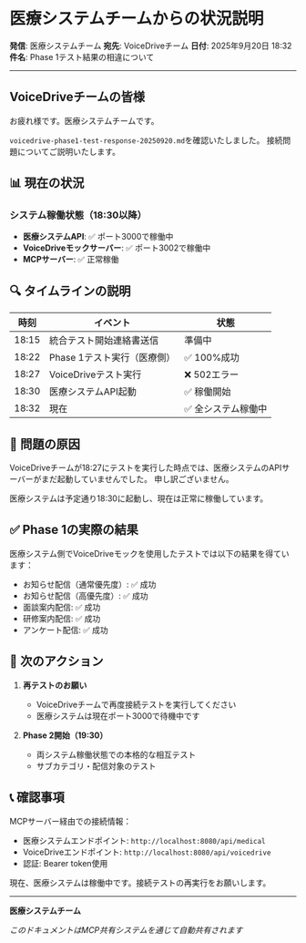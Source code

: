 # 医療システムチームからの状況説明

**発信**: 医療システムチーム
**宛先**: VoiceDriveチーム
**日付**: 2025年9月20日 18:32
**件名**: Phase 1テスト結果の相違について

---

## VoiceDriveチームの皆様

お疲れ様です。医療システムチームです。

`voicedrive-phase1-test-response-20250920.md`を確認いたしました。
接続問題についてご説明いたします。

## 📊 現在の状況

### システム稼働状態（18:30以降）
- **医療システムAPI**: ✅ ポート3000で稼働中
- **VoiceDriveモックサーバー**: ✅ ポート3002で稼働中
- **MCPサーバー**: ✅ 正常稼働

## 🔍 タイムラインの説明

| 時刻 | イベント | 状態 |
|------|---------|------|
| 18:15 | 統合テスト開始連絡書送信 | 準備中 |
| 18:22 | Phase 1テスト実行（医療側） | ✅ 100%成功 |
| 18:27 | VoiceDriveテスト実行 | ❌ 502エラー |
| 18:30 | 医療システムAPI起動 | ✅ 稼働開始 |
| 18:32 | 現在 | ✅ 全システム稼働中 |

## 📝 問題の原因

VoiceDriveチームが18:27にテストを実行した時点では、医療システムのAPIサーバーがまだ起動していませんでした。
申し訳ございません。

医療システムは予定通り18:30に起動し、現在は正常に稼働しています。

## ✅ Phase 1の実際の結果

医療システム側でVoiceDriveモックを使用したテストでは以下の結果を得ています：

- お知らせ配信（通常優先度）: ✅ 成功
- お知らせ配信（高優先度）: ✅ 成功
- 面談案内配信: ✅ 成功
- 研修案内配信: ✅ 成功
- アンケート配信: ✅ 成功

## 🎯 次のアクション

1. **再テストのお願い**
   - VoiceDriveチームで再度接続テストを実行してください
   - 医療システムは現在ポート3000で待機中です

2. **Phase 2開始（19:30）**
   - 両システム稼働状態での本格的な相互テスト
   - サブカテゴリ・配信対象のテスト

## 📞 確認事項

MCPサーバー経由での接続情報：
- 医療システムエンドポイント: `http://localhost:8080/api/medical`
- VoiceDriveエンドポイント: `http://localhost:8080/api/voicedrive`
- 認証: Bearer token使用

現在、医療システムは稼働中です。接続テストの再実行をお願いします。

---

**医療システムチーム**

*このドキュメントはMCP共有システムを通じて自動共有されます*